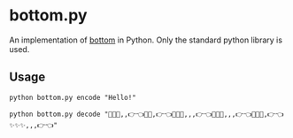 # bottom.py

An implementation of [bottom](https://github.com/bottom-software-foundation/spec) in Python. Only the standard python
library is used.

## Usage

`python bottom.py encode "Hello!"`

`python bottom.py decode "💖✨✨,,👉👈💖💖,👉👈💖💖🥺,,,👉👈💖💖🥺,,,👉👈💖💖✨,👉👈✨✨✨,,,👉👈"`